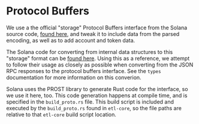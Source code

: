 # Protocol Buffers

We use a the official "storage" Protocol Buffers interface from the Solana source code, [found here](https://github.com/solana-labs/solana/tree/master/storage-proto), and tweak it to include data from the parsed encoding, as well as to add account and token data.

The Solana code for converting from internal data structures to this "storage" format can be [found here](https://github.com/solana-labs/solana/blob/master/storage-proto/src/convert.rs). Using this as a reference, we attempt to follow their usage as closely as possible when converting from the JSON RPC responses to the protocol buffers interface. See the `types` documentation for more information on this converion.

Solana uses the PROST library to generate Rust code for the interface, so we use it here, too. This code generation happens at compile time, and is specified in the `build_proto.rs` file. This build script is included and executed by the `build_proto.rs` found in `etl-core`, so the file paths are relative to that `etl-core` build script location.  
